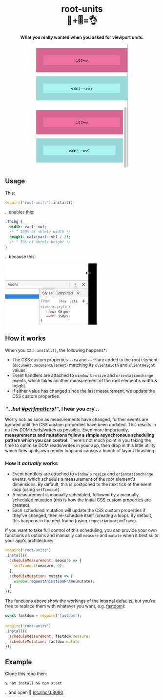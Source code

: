 <h1 align="center">root-units<span aria-role="presentation"><br>💯+🎚=👌</span></h1>
<p align="center">
  <strong>What you really wanted when you asked for viewport units.</strong>
</p>
<p align="center">
  <img alt="When the OS has an overlaid scroll bar, 100vw matches the document width." src="assets/no-scrollbar.gif">
  <img alt="When the OS has an inline, fixed scroll bar, 100vw matches the document width plus the scroll bar width." src="assets/scrollbar.gif"> 
</p>

## Usage

This:

```js
require('root-units').install();
```

...enables this:

```css
.Thing {
  width: var(--vw);
  /* ^ 100% of <html> width */
  height: calc(var(--vh) / 2);
  /* ^ 50% of <html> height */
}
```

...because this:

![Root units update as browser is resized](assets/resize.gif)

## How it works

When you call `.install()`, the following happens*:

* The CSS custom properties `--rw` and `--rh` are added to the root element (`document.documentElement`) matching its `clientWidth` and `clientHeight` values. 
* Event handlers are attached to `window`'s `resize` and `orientationchange` events, which takes another measurement of the root element's width & height. 
* If either value has changed since the last measurement, we update the CSS custom properties.

### *"…but [#perfmatters](https://twitter.com/hashtag/perfmatters?src=hash)!"*, I hear you cry…

Worry not: as soon as measurements have changed, further events are ignored until the CSS custom properties have been updated. This results in as few DOM reads/writes as possible. Even more importantly, **measurements and mutations follow a simple asynchronous scheduling pattern which you can control**. There's not much point in you taking the time to optimise DOM reads/writes in your app, then drop in this little utility which fires up its own render loop and causes a bunch of layout thrashing.

### How it *actually* works

* Event handlers are attached to `window`'s `resize` and `orientationchange` events, which schedule a measurement of the root element's dimensions. By default, this is postponed to the next tick of the event loop (using `setTimeout`).
* A measurement is manually scheduled, followed by a manually scheduled mutation (this is how the initial CSS custom properties are created).
* Each scheduled mutation will update the CSS custom properties if they've changed, then re-schedule itself (creating a loop). By default, this happens in the next frame (using `requestAnimationFrame`).

If you want to take full control of this scheduling, you can provide your own functions as options and manually call `measure` and `mutate` when it best suits your app's architecture:

```js
require('root-units')
.install({
  scheduleMeasurement: measure => {
    setTimeout(measure, 0);
  },
  scheduleMutation: mutate => {
    window.requestAnimationFrame(mutate);
  }
});
```

The functions above show the workings of the internal defaults, but you're free to replace them with whatever you want, e.g. [fastdom](https://github.com/wilsonpage/fastdom)):


```js
const fastdom = require('fastdom');

require('root-units')
.install({
  scheduleMeasurement: fastdom.measure,
  scheduleMutation: fastdom.mutate
});
```

## Example

Clone this repo then:

```shell
$ npm install && npm start
```

...and open 🔗 [localhost:8080](http://localhost:8080)
